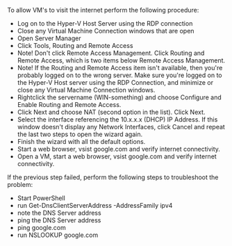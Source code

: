 To allow VM's to visit the internet perform the following procedure:
- Log on to the Hyper-V Host Server using the RDP connection
- Close any Virtual Machine Connection windows that are open
- Open Server Manager
- Click Tools, Routing and Remote Access
- Note! Don't click Remote Access Management. Click Routing and Remote Access, which is two items below Remote Access Management.
- Note! If the Routing and Remote Access item isn't available, then you're probably logged on to the wrong server. Make sure you're logged on to the Hyper-V Host server using the RDP Connection, and minimize or close any Virtual Machine Connection windows.
- Rightclick the servername (WIN-something) and choose Configure and Enable Routing and Remote Access.
- Click Next and choose NAT (second option in the list). Click Next.
- Select the interface referencing the 10.x.x.x (DHCP) IP Address. If this window doesn't display any Network Interfaces, click Cancel and repeat the last two steps to open the wizard again.
- Finish the wizard with all the default options.
- Start a web browser, vsist google.com and verify internet connectivity.
- Open a VM, start a web browser, vsist google.com and verify internet connectivity.

If the previous step failed, perform the following steps to troubleshoot the problem:
- Start PowerShell
- run  Get-DnsClientServerAddress -AddressFamily ipv4
- note the DNS Server address
- ping the DNS Server address
- ping google.com
- run NSLOOKUP google.com
